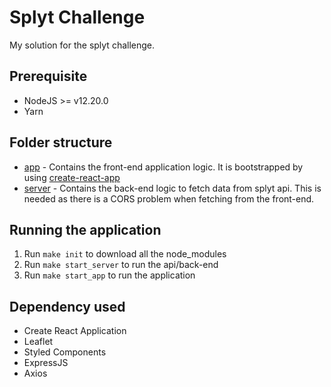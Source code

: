 # Splyt Challenge

My solution for the splyt challenge.

## Prerequisite

- NodeJS >= v12.20.0
- Yarn

## Folder structure

- [app](/app) - Contains the front-end application logic. It is bootstrapped by using [create-react-app](https://create-react-app.dev/)
- [server](/server) - Contains the back-end logic to fetch data from splyt api. This is needed as there is a CORS problem when fetching from the front-end. 

## Running the application

1. Run `make init` to download all the node_modules
1. Run `make start_server` to run the api/back-end
1. Run `make start_app` to run the application


## Dependency used

- Create React Application
- Leaflet
- Styled Components
- ExpressJS
- Axios
